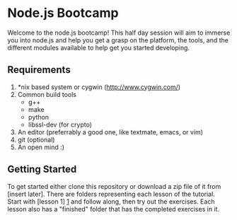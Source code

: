 # Node.js Bootcamp
Welcome to the node.js bootcamp! This half day session will aim to immerse you into node.js and help you get a grasp on the platform, the tools, and the different modules available to help get you started developing.

## Requirements
1. *nix based system or cygwin (http://www.cygwin.com/)
2. Common build tools
   * g++
   * make
   * python
   * libssl-dev (for crypto)
3. An editor (preferrably a good one, like textmate, emacs, or vim)
4. git (optional)
5. An open mind :)

## Getting Started
To get started either clone this repository or download a zip file of it from [insert later]. There are folders representing each lesson of the tutorial. Start with [lesson 1] [1] and follow along, then try out the exercises. Each lesson also has a "finished" folder that has the completed exercises in it.

[1]: lesson1-getting_started/
